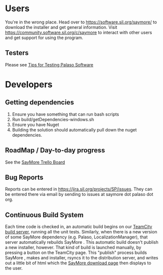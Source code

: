 # Users

You're in the wrong place. Head over to https://software.sil.org/saymore/ to download the installer and get general information. Visit https://community.software.sil.org/c/saymore to interact with other users and get support for using the program.

## Testers

Please see [Tips for Testing Palaso Software](https://docs.google.com/document/d/1dkp0edjJ8iqkrYeXdbQJcz3UicyilLR7GxMRIUAGb1E/edit)

# Developers

## Getting dependencies

1. Ensure you have something that can run bash scripts
1. Run build/getDependencies-windows.sh
1. Ensure you have Nuget
1. Building the solution should automatically pull down the nuget dependencies.

## RoadMap / Day-to-day progress

See the [SayMore Trello Board](https://trello.com/board/saymore/4f1213c597586fed5d005bac)

## Bug Reports

Reports can be entered in https://jira.sil.org/projects/SP/issues.  They can be entered there via email by sending to issues at saymore dot palaso dot org.

## Continuous Build System

Each time code is checked in, an automatic build begins on our [TeamCity build server](http://build.palaso.org/project.html?projectId=project16&tab=projectOverview), running all the unit tests. Similarly, when there is a new version of some SayMore dependency (e.g. Palaso, LocalizationManager), that server automatically rebuilds SayMore . This automatic build doesn't publish a new installer, however. That kind of build is launched manually, by pressing a button on the TeamCity page.  This "publish" process builds SayMore , makes and installer, rsyncs it to the distribution server, and writes out a little bit of html which the [SayMore download page](http://software.sil.org/saymore/download/) then displays to the user.
